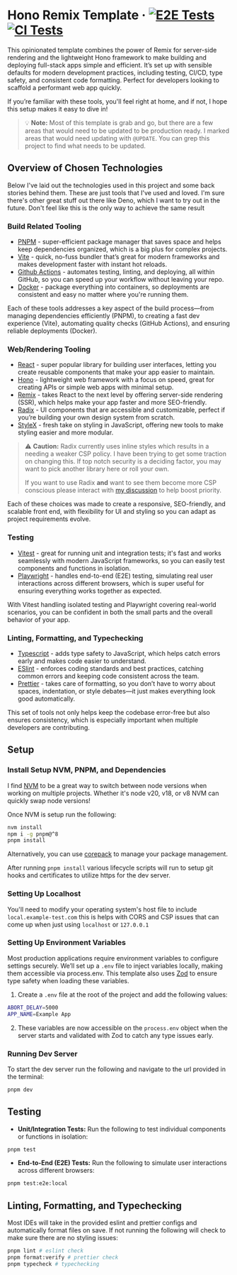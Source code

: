 # Hono Remix Template &middot; [![E2E Tests](https://github.com/prests/hono-remix-template/actions/workflows/e2e.yaml/badge.svg?branch=main&event=push)](https://github.com/prests/hono-remix-template/actions/workflows/e2e.yaml?query=branch:main+event:push) [![CI Tests](https://github.com/prests/hono-remix-template/actions/workflows/ci.yaml/badge.svg?branch=main)](https://github.com/prests/hono-remix-template/actions/workflows/ci.yaml?query=branch:main+event:push)

This opinionated template combines the power of Remix for server-side rendering and the lightweight Hono framework to
make building and deploying full-stack apps simple and efficient. It’s set up with sensible defaults for modern
development practices, including testing, CI/CD, type safety, and consistent code formatting. Perfect for developers
looking to scaffold a performant web app quickly.

If you’re familiar with these tools, you'll feel right at home, and if not, I hope this setup makes it easy to dive in!

> 💡 **Note:** Most of this template is grab and go, but there are a few areas that would need to be updated to be
> production ready. I marked areas that would need updating with `@UPDATE`. You can grep this project to find what needs
> to be updated.

## Overview of Chosen Technologies

Below I've laid out the technologies used in this project and some back stories behind them. These are just tools that
I've used and loved. I'm sure there's other great stuff out there like Deno, which I want to try out in the future.
Don't feel like this is the only way to achieve the same result

### Build Related Tooling

- [PNPM](https://pnpm.io/) - super-efficient package manager that saves space and helps keep dependencies organized,
  which is a big plus for complex projects.
- [Vite](https://vite.dev/) - quick, no-fuss bundler that’s great for modern frameworks and makes development faster
  with instant hot reloads.
- [Github Actions](https://github.com/features/actions) - automates testing, linting, and deploying, all within GitHub,
  so you can speed up your workflow without leaving your repo.
- [Docker](https://www.docker.com/) - package everything into containers, so deployments are consistent and easy no
  matter where you're running them.

Each of these tools addresses a key aspect of the build process—from managing dependencies efficiently (PNPM), to
creating a fast dev experience (Vite), automating quality checks (GitHub Actions), and ensuring reliable deployments
(Docker).

### Web/Rendering Tooling

- [React](https://react.dev/) - super popular library for building user interfaces, letting you create reusable
  components that make your app easier to maintain.
- [Hono](https://hono.dev/) - lightweight web framework with a focus on speed, great for creating APIs or simple web
  apps with minimal setup.
- [Remix](https://remix.run/) - takes React to the next level by offering server-side rendering (SSR), which helps make
  your app faster and more SEO-friendly.
- [Radix](https://www.radix-ui.com/primitives) - UI components that are accessible and customizable, perfect if you’re
  building your own design system from scratch.
- [StyleX](https://stylexjs.com/docs/learn/) - fresh take on styling in JavaScript, offering new tools to make styling
  easier and more modular.

> ⚠️ **Caution:** Radix currently uses inline styles which results in a needing a weaker CSP policy. I have been trying
> to get some traction on changing this. If top notch security is a deciding factor, you may want to pick another
> library here or roll your own.
>
> If you want to use Radix **and** want to see them become more CSP conscious please interact with
> [my discussion](https://github.com/radix-ui/primitives/discussions/3130) to help boost priority.

Each of these choices was made to create a responsive, SEO-friendly, and scalable front end, with flexibility for UI and
styling so you can adapt as project requirements evolve.

### Testing

- [Vitest](https://vitest.dev/) - great for running unit and integration tests; it's fast and works seamlessly with
  modern JavaScript frameworks, so you can easily test components and functions in isolation.
- [Playwright](https://playwright.dev/) - handles end-to-end (E2E) testing, simulating real user interactions across
  different browsers, which is super useful for ensuring everything works together as expected.

With Vitest handling isolated testing and Playwright covering real-world scenarios, you can be confident in both the
small parts and the overall behavior of your app.

### Linting, Formatting, and Typechecking

- [Typescript](https://www.typescriptlang.org/) - adds type safety to JavaScript, which helps catch errors early and
  makes code easier to understand.
- [ESlint](https://eslint.org/) - enforces coding standards and best practices, catching common errors and keeping code
  consistent across the team.
- [Prettier](https://prettier.io/) - takes care of formatting, so you don’t have to worry about spaces, indentation, or
  style debates—it just makes everything look good automatically.

This set of tools not only helps keep the codebase error-free but also ensures consistency, which is especially
important when multiple developers are contributing.

## Setup

### Install Setup NVM, PNPM, and Dependencies

I find [NVM](https://github.com/nvm-sh/nvm) to be a great way to switch between node versions when working on multiple
projects. Whether it's node v20, v18, or v8 NVM can quickly swap node versions!

Once NVM is setup run the following:

```sh
nvm install
npm i -g pnpm@^8
pnpm install
```

Alternatively, you can use [corepack](https://github.com/nodejs/corepack) to manage your package management.

After running `pnpm install` various lifecycle scripts will run to setup git hooks and certificates to utilize https for
the dev server.

### Setting Up Localhost

You'll need to modify your operating system's host file to include `local.example-test.com` this is helps with CORS and
CSP issues that can come up when just using `localhost` or `127.0.0.1`

### Setting Up Environment Variables

Most production applications require environment variables to configure settings securely. We’ll set up a `.env` file to
inject variables locally, making them accessible via process.env. This template also uses [Zod](https://zod.dev/) to
ensure type safety when loading these variables.

1. Create a `.env` file at the root of the project and add the following values:

```sh
ABORT_DELAY=5000
APP_NAME=Example App
```

2. These variables are now accessible on the `process.env` object when the server starts and validated with Zod to catch
   any type issues early.

### Running Dev Server

To start the dev server run the following and navigate to the url provided in the terminal:

```sh
pnpm dev
```

## Testing

- **Unit/Integration Tests:** Run the following to test individual components or functions in isolation:

```sh
pnpm test
```

- **End-to-End (E2E) Tests:** Run the following to simulate user interactions across different browsers:

```sh
pnpm test:e2e:local
```

## Linting, Formatting, and Typechecking

Most IDEs will take in the provided eslint and prettier configs and automatically format files on save. If not running
the following will check to make sure there are no styling issues:

```sh
pnpm lint # eslint check
pnpm format:verify # prettier check
pnpm typecheck # typechecking
```

